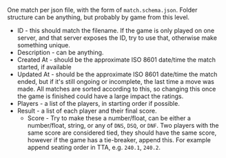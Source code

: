 One match per json file, with the form of `match.schema.json`. Folder structure can be anything, but probably by game from this level.

- ID - this should match the filename. If the game is only played on one server, and that server exposes the ID, try to use that, otherwise make something unique.
- Description - can be anything.
- Created At - should be the approximate ISO 8601 date/time the match started, if available
- Updated At - should be the approximate ISO 8601 date/time the match ended, but if it's still ongoing or incomplete, the last time a move was made. All matches are sorted according to this, so changing this once the game is finished could have a large impact the ratings.
- Players - a list of the players, in starting order if possible.
- Result - a list of each player and their final score.
  - Score - Try to make these a number/float, can be either a number/float, string, or any of `DNS`, `DSQ`, or `DNF`. Two players with the same score are considered tied, they should have the same score, however if the game has a tie-breaker, append this. For example append seating order in TTA, e.g. `240.1`, `240.2`.
